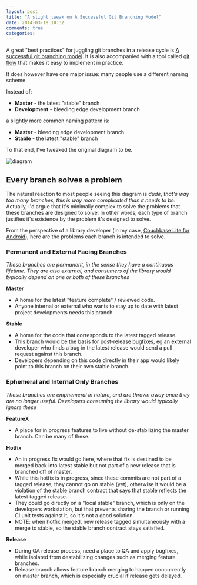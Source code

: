 ```yaml
---
layout: post
title: "A slight tweak on A Successful Git Branching Model"
date: 2014-03-18 10:32
comments: true
categories: 
---
```



A great "best practices" for juggling git branches in a release cycle is [A successful git branching model](http://nvie.com/posts/a-successful-git-branching-model/).  It is also accompanied with a tool called [git flow](https://github.com/nvie/gitflow) that makes it easy to implement in practice.

It does however have one major issue: many people use a different naming scheme.  

Instead of:

* **Master** - the latest "stable" branch
* **Development** - bleeding edge development branch

a slightly more common naming pattern is:

* **Master** - bleeding edge development branch
* **Stable** - the latest "stable" branch

To that end, I've tweaked the original diagram to be.

![diagram](http://tleyden-misc.s3.amazonaws.com/blog_images/proposed_couchbaselite_branchingmodel.png)

## Every branch solves a problem

The natural reaction to most people seeing this diagram is *dude, that's way too many branches, this is way more complicated than it needs to be*.  Actually, I'd argue that it's minimally complex to solve the problems that these branches are designed to solve.  In other words, each type of branch justifies it's existence by the problem it's designed to solve.

From the perspective of a library developer (in my case, [Couchbase Lite for Android](https://github.com/couchbase/couchbase-lite-android)), here are the problems each branch is intended to solve.

### Permanent and External Facing Branches

*These branches are permanent, in the sense they have a continuous lifetime.  They are also external, and consumers of the library would typically depend on one or both of these branches*

**Master**

* A home for the latest "feature complete" / reviewed code.
* Anyone internal or external who wants to stay up to date with latest project developments needs this branch.


**Stable**

* A home for the code that corresponds to the latest tagged release.
* This branch would be the basis for post-release bugfixes, eg an external developer who finds a bug in the latest release would send a pull request against this branch.
* Developers depending on this code directly in their app would likely point to this branch on their own stable branch.

### Ephemeral and Internal Only Branches

*These branches are emphemeral in nature, and are thrown away once they are no longer useful.  Developers consuming the library would typically ignore these*

**FeatureX** 

* A place for in progress features to live without de-stabilizing the master branch.  Can be many of these.  

**Hotfix** 

* An in progress fix would go here, where that fix is destined to be merged back into latest stable but not part of a new release that is branched off of master.  
* While this hotfix is in progress, since these commits are not part of a tagged release, they cannot go on stable (yet), otherwise it would be a violation of the stable branch contract that says that stable reflects the latest tagged release.  
* They could go directly on a "local stable" branch, which is only on the developers workstation, but that prevents sharing the branch or running CI unit tests against it, so it's not a good solution.
* NOTE: when hotfix merged, new release tagged simultaneously with a merge to stable, so the stable branch contract stays satisfied.

**Release**

* During QA release process, need a place to QA and apply bugfixes, while isolated from destabilizing changes such as merging feature branches.  
* Release branch allows feature branch merging to happen concurrently on master branch, which is especially crucial if release gets delayed.



